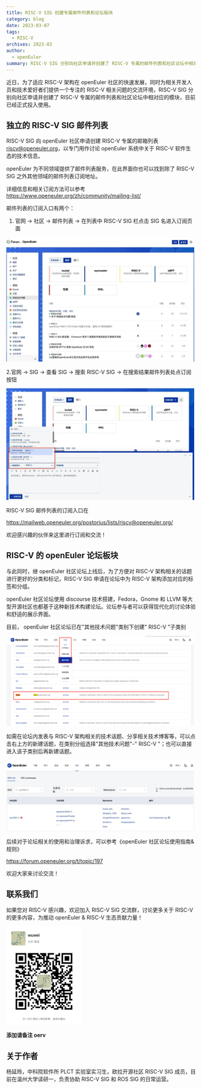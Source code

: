 ```yaml
---
title: RISC-V SIG 创建专属邮件列表和论坛板块
category: blog
date: 2023-03-07
tags:
  - RISC-V
archives: 2023-03
author:
  - openEuler
summary: RISC-V SIG 分别向社区申请并创建了 RISC-V 专属的邮件列表和社区论坛中相对应的模块，目前已经正式投入使用。
---
```




近日，为了适应 RISC-V 架构在 openEuler
社区的快速发展，同时为相关开发人员和技术爱好者们提供一个专注的 RISC-V
相关问题的交流环境，RISC-V SIG 分别向社区申请并创建了 RISC-V
专属的邮件列表和社区论坛中相对应的模块，目前已经正式投入使用。

## 独立的 RISC-V SIG 邮件列表

RISC-V SIG 向 openEuler 社区申请创建 RISC-V 专属的邮箱列表
riscv@openeuler.org，以专门用作讨论 openEuler 系统中关于 RISC-V
软件生态的技术信息。

openEuler 为不同领域提供了邮件列表服务，在此界面你也可以找到除了 RISC-V
SIG 之外其他领域的邮件列表订阅地址。

详细信息和相关订阅方法可以参考
https://www.openeuler.org/zh/community/mailing-list/

邮件列表的订阅入口有两个：

1.  官网 → 社区 → 邮件列表 → 在列表中 RISC-V SIG 栏点击 SIG
    名进入订阅页面

<img src="./img/news/RISC/media/image1.jpeg" width="500" >


2.官网 → SIG → 查看 SIG → 搜索 RISC-V SIG →
在搜索结果邮件列表处点订阅按钮

<img src="./img/news/RISC/media/image2.jpeg" width="500" >


RISC-V SIG 邮件列表的订阅入口在

https://mailweb.openeuler.org/postorius/lists/riscv@openeuler.org/

欢迎感兴趣的伙伴来这里进行订阅和交流！

## RISC-V 的 openEuler 论坛板块

与此同时，继 openEuler 社区论坛上线后，为了方便对 RISC-V
架构相关的话题进行更好的分类和标记，RISC-V SIG 申请在论坛中为 RISC-V
架构添加对应的标签和分组。

openEuler 社区论坛使用 discourse 技术搭建，Fedora，Gnome 和 LLVM
等大型开源社区也都基于这种新技术构建论坛。论坛参与者可以获得现代化的讨论体验和舒适的展示界面。

目前， openEuler 社区论坛已在"其他技术问题"类别下创建" RISC-V "子类别



<img src="./img/news/RISC/media/image3.png" width="500" >

如需在论坛内发表与 RISC-V
架构相关的技术话题、分享相关技术博客等，可以点击右上方的新建话题，在类别分组选择"其他技术问题"-"
RISC-V "；也可以直接进入该子类别后再新建话题。



<img src="./img/news/RISC/media/image4.jpeg" width="500" >

后续对于论坛相关的使用和治理诉求，可以参考《openEuler
社区论坛使用指南&规则》

https://forum.openeuler.org/t/topic/197

欢迎大家来讨论交流！

## 联系我们


如果您对 RISC-V 感兴趣，欢迎加入 RISC-V SIG 交流群，讨论更多关于 RISC-V
的更多内容，为推动 openEuler & RISC-V 生态贡献力量！




<img src="./img/news/RISC/media/image5.png" width="200" >

**添加请备注 oerv**



## 关于作者

杨延玲，中科院软件所 PLCT 实验室实习生，欧拉开源社区 RISC-V SIG
成员，目前在温州大学读研一，负责协助 RISC-V SIG 和 ROS SIG 的日常运营。
